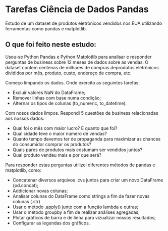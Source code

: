 # Tarefas Ciência de Dados Pandas
Estudo de um dataset de produtos eletrônicos vendidos nos EUA utilizando ferramentas como pandas e matplotlib.


## O que foi feito neste estudo:

Usou-se Python Pandas e Python Matplotlib para analisar e responder perguntas de business sobre 12 meses de dados sobre as vendas. O dataset
contem centenas de milhares de compras deprodutos eletrônicos divididos por mês, produto, custo, endereço de compra, etc.

Começo limpando os dados. Onde exercito as seguintes tarefas:
- Excluir valores NaN do DataFrame;
- Remover linhas com base numa condição;
- Alternar os tipos de colunas (to_numeric, to_datetime).

Com nosos dados limpos. Respondi 5 questões de business relacionadas aos nossos dados:
- Qual foi o mês com maior lucro? E quanto que foi?
- Qual cidade teve o maior número de vendas?
- Quanto tempo devemos ter de propaganda para maximizar as chances do consumidor comprar os produtos?
- Quais pares de produtos mais costumam ser vendidos juntos?
- Qual produto vendeu mais e por que será?

Para responder estas perguntas utilizei diferentes métodos de pandas e matplotlib, como:
- Concatenar diversos arquivos .cvs juntos para criar um novo DataFrame (pd.concat);
- Addicionar novas colunas;
- Analisar colunas do DataFrame como strings a fim de fazer novas colunas (.str)
- Usar o método .apply() junto com a função lambda e outras;
- Usar o método groupby a fim de realizar análises agregadas;
- Plotar gráficos de barra e de linha para vizualizar nossos resultados;
- Configurar as legendas dos gráficos.
